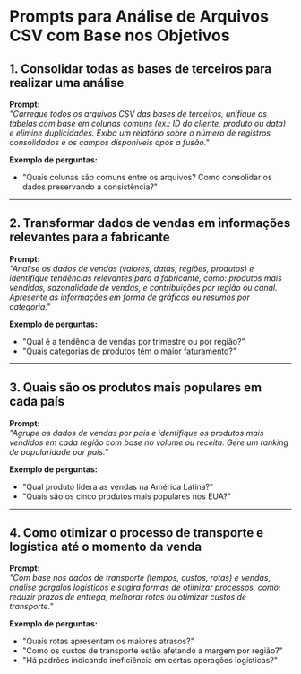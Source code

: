 # Prompts para Análise de Arquivos CSV com Base nos Objetivos

## 1. Consolidar todas as bases de terceiros para realizar uma análise
**Prompt:**  
*"Carregue todos os arquivos CSV das bases de terceiros, unifique as tabelas com base em colunas comuns (ex.: ID do cliente, produto ou data) e elimine duplicidades. Exiba um relatório sobre o número de registros consolidados e os campos disponíveis após a fusão."*

**Exemplo de perguntas:**  
- "Quais colunas são comuns entre os arquivos? Como consolidar os dados preservando a consistência?"

---

## 2. Transformar dados de vendas em informações relevantes para a fabricante
**Prompt:**  
*"Analise os dados de vendas (valores, datas, regiões, produtos) e identifique tendências relevantes para a fabricante, como: produtos mais vendidos, sazonalidade de vendas, e contribuições por região ou canal. Apresente as informações em forma de gráficos ou resumos por categoria."*

**Exemplo de perguntas:**  
- "Qual é a tendência de vendas por trimestre ou por região?"
- "Quais categorias de produtos têm o maior faturamento?"

---

## 3. Quais são os produtos mais populares em cada país
**Prompt:**  
*"Agrupe os dados de vendas por país e identifique os produtos mais vendidos em cada região com base no volume ou receita. Gere um ranking de popularidade por país."*

**Exemplo de perguntas:**  
- "Qual produto lidera as vendas na América Latina?"
- "Quais são os cinco produtos mais populares nos EUA?"

---

## 4. Como otimizar o processo de transporte e logística até o momento da venda
**Prompt:**  
*"Com base nos dados de transporte (tempos, custos, rotas) e vendas, analise gargalos logísticos e sugira formas de otimizar processos, como: reduzir prazos de entrega, melhorar rotas ou otimizar custos de transporte."*

**Exemplo de perguntas:**  
- "Quais rotas apresentam os maiores atrasos?"
- "Como os custos de transporte estão afetando a margem por região?"
- "Há padrões indicando ineficiência em certas operações logísticas?"
